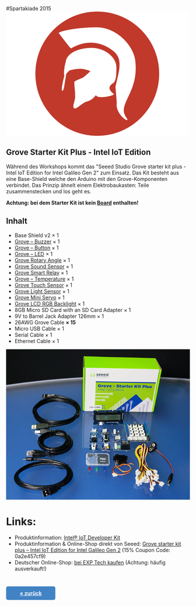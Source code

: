 #Spartakiade 2015
![Logo](images/spartakiade-logo.png)

## Grove Starter Kit Plus - Intel IoT Edition

Während des Workshops kommt das "Seeed Studio Grove starter kit plus - Intel IoT Edition for Intel Galileo Gen 2" zum Einsatz. Das Kit besteht aus eine Base-Shield welche den Arduino mit den Grove-Komponenten verbindet. Das Prinzip ähnelt einem Elektrobaukasten: Teile zusammenstecken und los geht es.

**Achtung: bei dem Starter Kit ist kein [Board](galileo_board.md) enthalten!**

## Inhalt

* Base Shield v2 × 1
* [Grove – Buzzer](https://software.intel.com/en-us/iot/sensor/grove-buzzer) × 1
* [Grove – Button](https://software.intel.com/en-us/iot/sensor/grove-button) × 1
* [Grove – LED](https://software.intel.com/en-us/iot/sensor/grove-led) × 1
* [Grove Rotary Angle](https://software.intel.com/en-us/iot/sensor/grove-rotatory-angle) × 1
* [Grove Sound Sensor](https://software.intel.com/en-us/iot/sensor/sound) × 1
* [Grove Smart Relay](https://software.intel.com/en-us/iot/sensor/grove-smart-relay) × 1
* [Grove – Temperature](https://software.intel.com/en-us/iot/sensor/grove-temperature) × 1
* [Grove Touch Sensor](https://software.intel.com/en-us/iot/sensor/touch) × 1
* [Grove Light Sensor](https://software.intel.com/en-us/iot/sensor/grove-light-sensor) × 1
* [Grove Mini Servo](https://software.intel.com/en-us/iot/sensor/grove-light-sensor) × 1
* [Grove LCD RGB Backlight](https://software.intel.com/en-us/iot/sensor/grove-lcd-rgb-backlight) × 1
* 8GB Micro SD Card with an SD Card Adapter × 1
* 9V to Barrel Jack Adapter 126mm × 1
* 26AWG Grove Cable **× 15**
* Micro USB Cable × 1
* Serial Cable × 1
* Ethernet Cable × 1

![Galileo Board](images/devkit_image.jpg)


# Links:

* Produktinformation: [Intel® IoT Developer Kit](https://software.intel.com/en-us/iot/devkit)
* Produktinformation & Online-Shop direkt von Seeed: [Grove starter kit plus – Intel IoT Edition for Intel Galileo Gen 2](http://www.seeedstudio.com/depot/Grove-starter-kit-plus-Intel-IoT-Edition-for-Intel-Galileo-Gen-2-p-1978.html) (15% Coupon Code: 0a2e457cf9)
* Deutscher Online-Shop: [bei EXP Tech kaufen](http://www.exp-tech.de/seeed-studio-grove-starter-kit-plus-intel-iot-edition-for-intel-galileo-gen-2) (Achtung: häufig ausverkauft!)

<a href="readme.md" style="display: block; width: 115px; background: #4183c4; padding: 10px; text-align: center; border-radius: 5px; color: white; font-weight: bold; margin-top:40px;">« zurück</a>